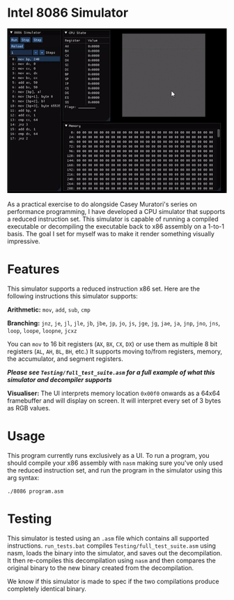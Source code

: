 # Intel 8086 Simulator

![](https://github.com/tffdev/Intel-8086-Simulator/blob/master/Assets/simulator.gif?raw=true)

As a practical exercise to do alongside Casey Muratori's series on performance programming, I have developed a CPU simulator that supports a reduced instruction set.
This simulator is capable of running a compiled executable or decompiling the executable back to x86 assembly on a 1-to-1 basis.
The goal I set for myself was to make it render something visually impressive.

# Features
This simulator supports a reduced instruction x86 set. Here are the following instructions this simulator supports:

**Arithmetic:** `mov`, `add`, `sub`, `cmp`

**Branching:** `jnz`, `je`, `jl`, `jle`, `jb`, `jbe`, `jp`, `jo`, `js`, `jge`, `jg`, `jae`, `ja`, `jnp`, `jno`, `jns`, `loop`, `loope`, `loopne`, `jcxz`

You can `mov` to 16 bit registers (`AX`, `BX`, `CX`, `DX`) or use them as multiple 8 bit registers (`AL`, `AH`, `BL`, `BH`, etc.) 
It supports moving to/from registers, memory, the accumulator, and segment registers.

***Please see `Testing/full_test_suite.asm` for a full example of what this simulator and decompiler supports***

**Visualiser:** The UI interprets memory location `0x00f0` onwards as a 64x64 framebuffer and will display on screen.
It will interpret every set of 3 bytes as RGB values.

# Usage
This program currently runs exclusively as a UI. To run a program, you should compile your x86 assembly with `nasm` making
sure you've only used the reduced instruction set, and run the program in the simulator using this arg syntax:

```
./8086 program.asm
```

# Testing
This simulator is tested using an `.asm` file which contains all supported instructions. 
`run_tests.bat` compiles `Testing/full_test_suite.asm` using nasm, loads the binary into the simulator, and saves out the decompilation.
It then re-compiles this decompilation using `nasm` and then compares the original binary to the new binary created from the decompilation.

We know if this simulator is made to spec if the two compilations produce completely identical binary.
